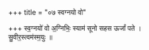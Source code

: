 +++
title = "०७ स्वग्नयो वो"

+++
स्व॒ग्नयो॑ वो अ॒ग्निभिः॒ स्याम॑ सूनो सहस ऊर्जां पते ।  
सु॒वीर॒स्त्वम॑स्म॒युः ॥
